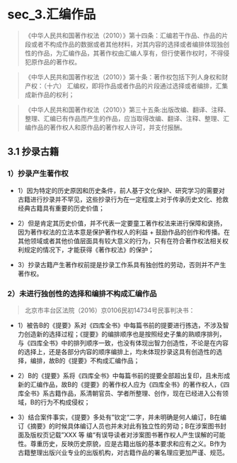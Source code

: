 # sec_3.汇编作品
> 《中华人民共和国著作权法（2010）》第十四条：汇编若干作品、作品的片段或者不构成作品的数据或者其他材料，对其内容的选择或者编排体现独创性的作品，为汇编作品，其著作权由汇编人享有，但行使著作权时，不得侵犯原作品的著作权。

> 《中华人民共和国著作权法（2010）》第十条：著作权包括下列人身权和财产权：（十六） 汇编权，即将作品或者作品的片段通过选择或者编排，汇集成新作品的权利； 

> 《中华人民共和国著作权法（2010）》第三十五条:出版改编、翻译、注释、整理、汇编已有作品而产生的作品，应当取得改编、翻译、注释、整理、汇编作品的著作权人和原作品的著作权人许可，并支付报酬。

## 3.1 抄录古籍
### 1）抄录产生著作权
- 1）因为特定的历史原因和历史条件，前人基于文化保护、研究学习的需要对古籍进行抄录并不罕见，这些抄录行为在一定程度上对于传承历史文化、抢救经典古籍具有重要的历史价值；

- 2）但是肯定其历史价值，并不代表一定要童工著作权法来进行保障和褒扬，因为著作权法的立法本意是保护著作权人的利益 + 鼓励作品的创作和传播。在其他领域或者其他价值层面具有较大意义的行为，只有在符合著作权法相关权利规定的情况下，才能获得《著作权法》的保护；

- 3）抄录古籍产生著作权前提是抄录工作系具有独创性的劳动，否则并不产生著作权。

### 2）未进行独创性的选择和编排不构成汇编作品
> 北京市丰台区法院（2016）京0106民初14734号民事判决书：

- 1）被告B的《提要》系对《四库全书》中每篇书前的提要进行拣选，不涉及智力创造新的选择过程；《提要》的编排顺序也是按照经史子集的熟顺序排列，与《四库全书》中的排列顺序一致，也没有体现出智力创造性，不论是在内容的选择上，还是各部分内容的顺序编排上，均未体现抄录这具有创造性的选择，编排，故B的《提要》不构成汇编作品；

- 2）B的《提要》系将《四库全书》中每篇书前的提要全部超出复印，且未形成新的汇编作品，故B的《提要》的著作权人应为《四库全书》的著作权人，《四库全书》系古籍作品，系清朝官员、学者所整理、创作，现在已经进入公有领域，B的行为不构成侵权；

- 3）结合案件事实，《提要》多处有”钦定“二字，并未明确是何人编订，B在编订《摘要》的时候具体编订人员也并未对此有独立性的劳动；B在涉案图书封面及版权页记载”XXX 等 编“有误导读者对涉案图书著作权人产生误解的可能性。尊重历史，反映历史原貌，应是古籍出版的基本要求和应有之义。B作为古籍整理出版兴业专业的出版机构，对古籍作品的署名理应更加严谨、规范。

